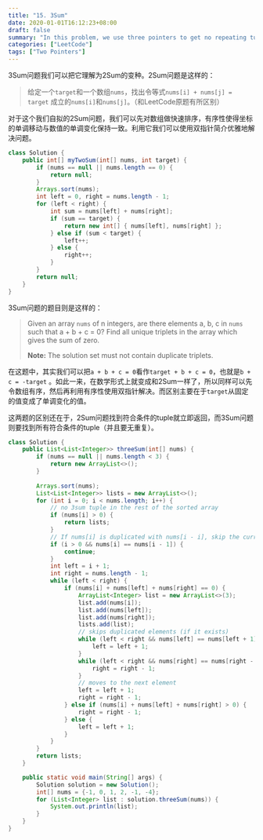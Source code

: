 ```yaml
---
title: "15. 3Sum"
date: 2020-01-01T16:12:23+08:00
draft: false
summary: "In this problem, we use three pointers to get no repeating tuples, one for iteration and two for shrinking the solution space."
categories: ["LeetCode"]
tags: ["Two Pointers"]
---
```


3Sum问题我们可以把它理解为2Sum的变种。2Sum问题是这样的：

> 给定一个`target`和一个数组`nums`，找出令等式`nums[i] + nums[j] = target` 成立的`nums[i]`和`nums[j]`。（和LeetCode原题有所区别）

对于这个我们自拟的2Sum问题，我们可以先对数组做快速排序，有序性使得坐标的单调移动与数值的单调变化保持一致。利用它我们可以使用双指针简介优雅地解决问题。

```java
class Solution {
    public int[] myTwoSum(int[] nums, int target) {
        if (nums == null || nums.length == 0) {
            return null;
        }
        Arrays.sort(nums);
        int left = 0, right = nums.length - 1;
        for (left < right) {
            int sum = nums[left] + nums[right];
            if (sum == target) {
                return new int[] { nums[left], nums[right] };
            } else if (sum < target) {
                left++;
            } else {
                right++;
            }
        }
        return null;
    }
}
```

3Sum问题的题目则是这样的：

> Given an array `nums` of n integers, are there elements a, b, c in `nums` such that a + b + c = 0? Find all unique triplets in the array which gives the sum of zero.
>
> **Note:** The solution set must not contain duplicate triplets.

在这题中，其实我们可以把`a + b + c = 0`看作`target + b + c = 0`，也就是`b + c = -target` 。如此一来，在数学形式上就变成和2Sum一样了，所以同样可以先令数组有序，然后再利用有序性使用双指针解决。而区别主要在于`target`从固定的值变成了单调变化的值。

这两题的区别还在于，2Sum问题找到符合条件的tuple就立即返回，而3Sum问题则要找到所有符合条件的tuple（并且要无重复）。

```java
class Solution {
    public List<List<Integer>> threeSum(int[] nums) {
        if (nums == null || nums.length < 3) {
            return new ArrayList<>();
        }
        
        Arrays.sort(nums);
        List<List<Integer>> lists = new ArrayList<>();
        for (int i = 0; i < nums.length; i++) {
            // no 3sum tuple in the rest of the sorted array
            if (nums[i] > 0) {
                return lists;
            }
            // If nums[i] is duplicated with nums[i - i], skip the current round
            if (i > 0 && nums[i] == nums[i - 1]) {
                continue;
            }
            int left = i + 1;
            int right = nums.length - 1;
            while (left < right) {
                if (nums[i] + nums[left] + nums[right] == 0) {
                    ArrayList<Integer> list = new ArrayList<>(3);
                    list.add(nums[i]);
                    list.add(nums[left]);
                    list.add(nums[right]);
                    lists.add(list);
                    // skips duplicated elements (if it exists)
                    while (left < right && nums[left] == nums[left + 1]) {
                        left = left + 1;
                    }
                    while (left < right && nums[right] == nums[right - 1]) {
                        right = right - 1;
                    }
                    // moves to the next element
                    left = left + 1;
                    right = right - 1;
                } else if (nums[i] + nums[left] + nums[right] > 0) {
                    right = right - 1;
                } else {
                    left = left + 1;
                }
            }
        }
        return lists;
    }

    public static void main(String[] args) {
        Solution solution = new Solution();
        int[] nums = {-1, 0, 1, 2, -1, -4};
        for (List<Integer> list : solution.threeSum(nums)) {
            System.out.println(list);
        }
    }
}
```

